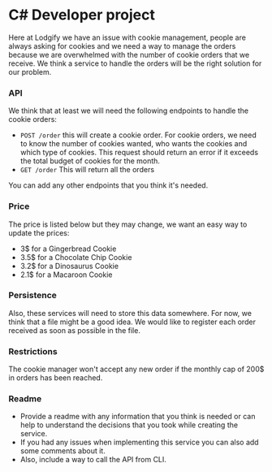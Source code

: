 # C# Developer project

Here at Lodgify we have an issue with cookie management, people are always asking for cookies and we need a way to manage the orders because we are overwhelmed with the number of cookie orders that we receive. We think a service to handle the orders will be the right solution for our problem.

### API

We think that at least we will need the following endpoints to handle the cookie orders:

- `POST /order` this will create a cookie order.
For cookie orders, we need to know the number of cookies wanted, who wants the cookies and which type of cookies. This request should return an error if it exceeds the total budget of cookies for the month.
- `GET /order` This will return all the orders

You can add any other endpoints that you think it's needed.

### Price

The price is listed below but they may change, we want an easy way to update the prices:

- 3$ for a Gingerbread Cookie
- 3.5$ for a Chocolate Chip Cookie
- 3.2$ for a Dinosaurus Cookie
- 2.1$ for a Macaroon Cookie

### Persistence

Also, these services will need to store this data somewhere. For now, we think that a file might be a good idea. We would like to register each order received as soon as possible in the file. 

### Restrictions

The cookie manager won't accept any new order if the monthly cap of 200$ in orders has been reached. 

### Readme

- Provide a readme with any information that you think is needed or can help to understand the decisions that you took while creating the service.
- If you had any issues when implementing this service you can also add some comments about it.
- Also, include a way to call the API from CLI.
